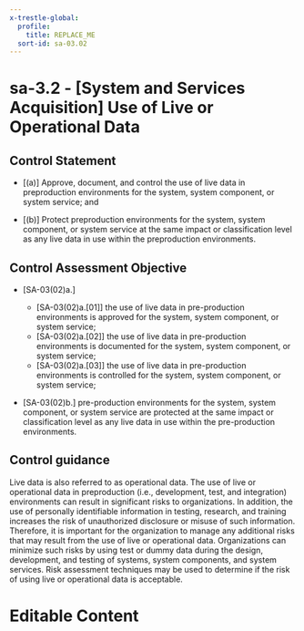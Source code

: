 ```yaml
---
x-trestle-global:
  profile:
    title: REPLACE_ME
  sort-id: sa-03.02
---
```


# sa-3.2 - \[System and Services Acquisition\] Use of Live or Operational Data

## Control Statement

- \[(a)\] Approve, document, and control the use of live data in preproduction environments for the system, system component, or system service; and

- \[(b)\] Protect preproduction environments for the system, system component, or system service at the same impact or classification level as any live data in use within the preproduction environments.

## Control Assessment Objective

- \[SA-03(02)a.\]

  - \[SA-03(02)a.[01]\] the use of live data in pre-production environments is approved for the system, system component, or system service;
  - \[SA-03(02)a.[02]\] the use of live data in pre-production environments is documented for the system, system component, or system service;
  - \[SA-03(02)a.[03]\] the use of live data in pre-production environments is controlled for the system, system component, or system service;

- \[SA-03(02)b.\] pre-production environments for the system, system component, or system service are protected at the same impact or classification level as any live data in use within the pre-production environments.

## Control guidance

Live data is also referred to as operational data. The use of live or operational data in preproduction (i.e., development, test, and integration) environments can result in significant risks to organizations. In addition, the use of personally identifiable information in testing, research, and training increases the risk of unauthorized disclosure or misuse of such information. Therefore, it is important for the organization to manage any additional risks that may result from the use of live or operational data. Organizations can minimize such risks by using test or dummy data during the design, development, and testing of systems, system components, and system services. Risk assessment techniques may be used to determine if the risk of using live or operational data is acceptable.

# Editable Content

<!-- Make additions and edits below -->
<!-- The above represents the contents of the control as received by the profile, prior to additions. -->
<!-- If the profile makes additions to the control, they will appear below. -->
<!-- The above markdown may not be edited but you may edit the content below, and/or introduce new additions to be made by the profile. -->
<!-- If there is a yaml header at the top, parameter values may be edited. Use --set-parameters to incorporate the changes during assembly. -->
<!-- The content here will then replace what is in the profile for this control, after running profile-assemble. -->
<!-- The current profile has no added parts for this control, but you may add new ones here. -->
<!-- Each addition must have a heading either of the form ## Control my_addition_name -->
<!-- or ## Part a. (where the a. refers to one of the control statement labels.) -->
<!-- "## Control" parts are new parts added after the statement part. -->
<!-- "## Part" parts are new parts added into the top-level statement part with that label. -->
<!-- Subparts may be added with nested hash levels of the form ### My Subpart Name -->
<!-- underneath the parent ## Control or ## Part being added -->
<!-- See https://ibm.github.io/compliance-trestle/tutorials/ssp_profile_catalog_authoring/ssp_profile_catalog_authoring for guidance. -->
